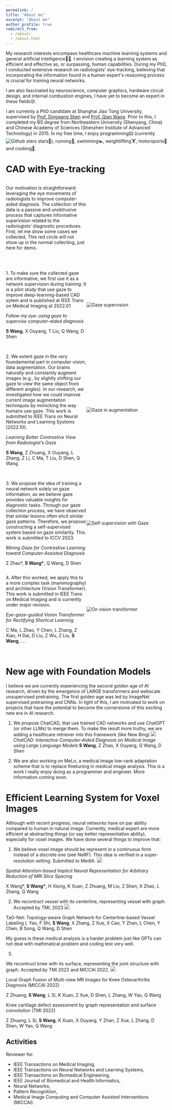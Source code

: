 ```yaml
---
permalink: /
title: "About me"
excerpt: "About me"
author_profile: true
redirect_from: 
  - /about/
  - /about.html
---
```



My research interests encompass healthcare machine learning systems and general artificial intelligence🧠🤖. I envision creating a learning system as efficient and effective as, or surpassing, human capabilities. During my PhD, I conducted extensive research on radiologists' eye-tracking, believing that incorporating the information found in a human expert's reasoning process is crucial for training neural networks.

I am also fascinated by neuroscience, computer graphics, hardware circuit design, and internal combustion engines, I have yet to become an expert in these fields😢.

I am curretnly a PhD candidate at Shanghai Jiao Tong University, supervised by [Prof. Dinggang Shen](http://idea.bme.shanghaitech.edu.cn) and [Prof. Qian Wang](https://qianwang.space). 
Prior to this, I completed my BS degree from Northeastern University (Shenyang, China) and Chinese Academy of Sciences (Shenzhen Institute of Advanced Technology) in 2015. In my free time, I enjoy programming⌨️ (currently ![Github stars](https://img.shields.io/github/stars/jamesqfreeman?style=social) stars🌟), running🏃, swimming🏊, weightlifting🏋️, motorsports🏁 and cooking🍳.


CAD with Eye-tracking
======
<div style="display: flex; align-items: center;">
  <div style="flex: 1;">
    <p>Our motivation is straightforward: leveraging the eye movements of radiologists to improve computer-aided diagnosis. The collection of this data is a passive and unobtrusive process that captures informative supervision related to the radiologists' diagnostic procedures. First, let me show some cases we collected, This red circle will not show up in the normal collecting, just here for demo.</p>
  </div>
  <div style="flex: 1;">
    <img src="/images/demo-2.gif" alt="" width="width:30%;" />
  </div>
</div>

<br>


<br>

<div style="display: flex; align-items: center;">
  <div style="flex: 1;">
    <p>1. To make sure the collected gaze are informative, we first use it as a network supervision during training. It is a pilot study that use gaze to improve deep-learning-based CAD sytem and is published at IEEE Trans on Medical Imaging at 2022.01 </p>
    <p><i>Follow my eye: using gaze to supervise computer-aided diagnosis </i></p>
    <p><b>S Wang</b>, X Ouyang, T Liu, Q Wang, D Shen</p>
  </div>

  <div style="flex: 1;">
    <img src="/images/Follow_my_eye.png" alt="Gaze supervision" width="width:50%;" />
  </div>
</div>

<br>



<div style="display: flex; align-items: center;">
  <div style="flex: 1;">
    <p>2. We extent gaze in the very foundamental part in computer vision, data augmentation. Our brains naturally and constantly augment images (e.g., by slightly shifting our gaze to view the same object from different angles). In our research, we investigated how we could improve current image augmentation techniques by mimicking the way humans use gaze. This work is submitted to IEEE Trans on Neural Networks and Learning Systems (2022.10). </p>
    <p><i>Learning Better Contrastive View from Radiologist’s Gaze</i></p>
    <p><b>S Wang</b>, Z Zhuang, X Ouyang, L Zhang, Z Li, C Ma, T Liu, D Shen, Q Wang</p>
  </div>
  <div style="flex: 1;">
    <img src="/images/focus_contrast.png" alt="Gaze in augmentation" width="width:50%;" />
  </div>
</div>

<br>

<div style="display: flex; align-items: center;">
  <div style="flex: 1;">
    <p>3. We propose the idea of training a neural network solely on gaze information, as we believe gaze provides valuable insights for diagnostic tasks. Through our gaze collection process, we have observed that similar lesions often elicit similar gaze patterns. Therefore, we propose constructing a self-supervised system based on gaze similarity. This work is submitted to ICCV 2023.</p>
    <p><i>Mining Gaze for Contrastive Learning toward Computer-Assisted Diagnosis</i></p>
    <p>Z Zhao*, <b>S Wang*</b>, Q Wang, D Shen</p>
  </div>
  <div style="flex: 1;">
    <img src="/images/McGIP.png" alt="Self-supervision with Gaze" width="width:50%;" />
  </div>
</div>


<div style="display: flex; align-items: center;">
  <div style="flex: 1;">
    <p>4. After this worked, we apply this to a more complex task (mammography) and architecture (Vision Transformer). This work is submitted in IEEE Trans on Medical Imaging and is currently under major revision. </p>
    <p><i>Eye-gaze-guided Vision Transformer for Rectifying Shortcut Learning</i></p>
    <p>C Ma, L Zhao, Y Chen, L Zhang, Z Xiao, H Dai, D Liu, Z Wu, Z Liu, <b>S Wang</b>, ...</p>
  </div>
  <div style="flex: 1;">
    <img src="/images/vitGaze.png" alt="On vision transformer" width="width:50%;" />
  </div>
</div>

<br>

New age with Foundation Models
======
I believe we are currently experiencing the second golden age of AI research, driven by the emergence of LARGE transformers and webscale unsupervised pretraining. The first golden age was led by ImageNet supervised pretraining and CNNs. In light of this, I am motivated to work on projects that have the potential to become the cornerstone of this exciting new era in AI research.

1. We propose ChatCAD, that use trained CAD networks and use ChatGPT (or other LLMs) to merge them. To make the result more truthy, we are adding a healthcare retriever into this framework (like New Bing)
![](/images/ChatCAD.png)
*ChatCAD: Interactive Computer-Aided Diagnosis on Medical Image using Large Language Models*
**S Wang**, Z Zhao, X Ouyang, Q Wang, D Shen

2. We are also working on MeLo, a medical image low-rank adaptation scheme that is to replace finetuning in medical image analysis. This is a work I really enjoy doing as a programmer and engineer. More information coming soon.


Efficient Learning System for Voxel Images
======
Although with recent progress, neural networks have on par ability compared to human in natural image. Currently, medical expert are more efficient at abstracting things (or say better representation ability), especially for voxel images. We have done several things to improve that:

1. We believe voxel image should be represent in a continuous form instead of a discrete one (see NeRF). This idea is verified in a super-resolution setting. Submitted to MedIA.
![](/_publications/2023-SAINR.png)

*Spatial Attention-based Implicit Neural Representation for Arbitrary Reduction of MRI Slice Spacing* 

X Wang\*, **S Wang\***, H Xiong, K Xuan, Z Zhuang, M Liu, Z Shen, X
Zhao, L Zhang, Q Wang

2. We recontruct vessel with its centerline, representing vessel with graph. Accepted by TMI, 2023 
![](/_publications/2023-TaG-Net.png)

TaG-Net: Topology-aware Graph Network for Centerline-based Vessel Labeling
L Yao, F Shi, **S Wang**, X Zhang, Z Xue, X Cao, Y Zhan, L Chen, Y Chen, B Song, Q Wang, D Shen

My guess is these medical analysis is a harder problem just like GPTs can not deal with mathmatical problem and coding test very well. 

3. 
We recontruct knee with its surface, representing the joint structure with graph. Accepted by TMI 2022 and MICCAI 2022.
![](/_publications/2022-LGF.png)

Local Graph Fusion of Multi-view MR Images for Knee Osteoarthritis Diagnosis (MICCAI 2022)

Z Zhuang, **S Wang**, L Si, K Xuan, Z Xue, D Shen, L Zhang, W Yao, Q Wang

Knee cartilage defect assessment by graph representation and surface convolution (TMI 2022)

Z Zhuang, L Si, **S Wang**, K Xuan, X Ouyang, Y Zhan, Z Xue, L Zhang, D Shen, W Yao, Q Wang

Activities
------
Reviewer for:
- IEEE Transactions on Medical Imaging, 
- IEEE Transactions on Neural Networks and Learning Systems, 
- IEEE Transactions on Biomedical Engineering, 
- IEEE Journal of Biomedical and Health Informatics,
- Neural Networks,
- Pattern Recognitiion,
- Medical Image Computing and Computer Assisted Interventions (MICCAI).


